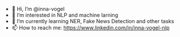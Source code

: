 - 👋 Hi, I’m @inna-vogel
- 👀 I’m interested in NLP and machine larning
- 🌱 I’m currently learning NER, Fake News Detection and other tasks 
- 📫 How to reach me: https://www.linkedin.com/in/inna-vogel-nlp

<!---
inna-vogel/inna-vogel is a ✨ special ✨ repository because its `README.md` (this file) appears on your GitHub profile.
You can click the Preview link to take a look at your changes.
--->
